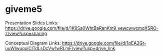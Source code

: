 # giveme5
Presentation Slides Links: https://drive.google.com/file/d/1K9Sa0WhtBaRanKm9_yewcwwcmqXSRO-z/view?usp=sharing

Conceptual Diagram Links: https://drive.google.com/file/d/1pEA2Gr-uuWIwuqoiClTdLsDcVw1wRLmF/view?usp=drive_link
